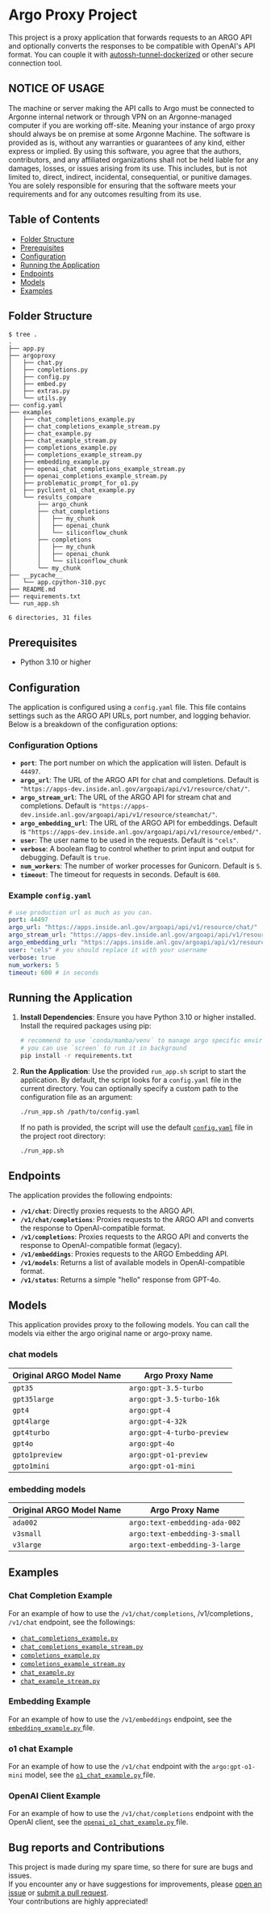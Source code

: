# Argo Proxy Project

This project is a proxy application that forwards requests to an ARGO API and optionally converts the responses to be compatible with OpenAI's API format. You can couple it with [autossh-tunnel-dockerized](https://github.com/Oaklight/autossh-tunnel-dockerized) or other secure connection tool.

## NOTICE OF USAGE
The machine or server making the API calls to Argo must be connected to Argonne internal network or through VPN on an Argonne-managed computer if you are working off-site. Meaning your instance of argo proxy should always be on premise at some Argonne Machine.
The software is provided as is, without any warranties or guarantees of any kind, either express or implied. By using this software, you agree that the authors, contributors, and any affiliated organizations shall not be held liable for any damages, losses, or issues arising from its use. This includes, but is not limited to, direct, indirect, incidental, consequential, or punitive damages. You are solely responsible for ensuring that the software meets your requirements and for any outcomes resulting from its use.

## Table of Contents

- [Folder Structure](#folder-structure)
- [Prerequisites](#prerequisites)
- [Configuration](#configuration)
- [Running the Application](#running-the-application)
- [Endpoints](#endpoints)
- [Models](#models)
- [Examples](#examples)

## Folder Structure

```
$ tree .
.
├── app.py
├── argoproxy
│   ├── chat.py
│   ├── completions.py
│   ├── config.py
│   ├── embed.py
│   ├── extras.py
│   └── utils.py
├── config.yaml
├── examples
│   ├── chat_completions_example.py
│   ├── chat_completions_example_stream.py
│   ├── chat_example.py
│   ├── chat_example_stream.py
│   ├── completions_example.py
│   ├── completions_example_stream.py
│   ├── embedding_example.py
│   ├── openai_chat_completions_example_stream.py
│   ├── openai_completions_example_stream.py
│   ├── problematic_prompt_for_o1.py
│   ├── pyclient_o1_chat_example.py
│   └── results_compare
│       ├── argo_chunk
│       ├── chat_completions
│       │   ├── my_chunk
│       │   ├── openai_chunk
│       │   └── siliconflow_chunk
│       ├── completions
│       │   ├── my_chunk
│       │   ├── openai_chunk
│       │   └── siliconflow_chunk
│       └── my_chunk
├── __pycache__
│   └── app.cpython-310.pyc
├── README.md
├── requirements.txt
└── run_app.sh

6 directories, 31 files
```

## Prerequisites

- Python 3.10 or higher

## Configuration

The application is configured using a `config.yaml` file. This file contains settings such as the ARGO API URLs, port number, and logging behavior. Below is a breakdown of the configuration options:

### Configuration Options

- **`port`**: The port number on which the application will listen. Default is `44497`.
- **`argo_url`**: The URL of the ARGO API for chat and completions. Default is `"https://apps-dev.inside.anl.gov/argoapi/api/v1/resource/chat/"`.
- **`argo_stream_url`**: The URL of the ARGO API for stream chat and completions. Default is `"https://apps-dev.inside.anl.gov/argoapi/api/v1/resource/steamchat/"`.
- **`argo_embedding_url`**: The URL of the ARGO API for embeddings. Default is `"https://apps-dev.inside.anl.gov/argoapi/api/v1/resource/embed/"`.
- **`user`**: The user name to be used in the requests. Default is `"cels"`.
- **`verbose`**: A boolean flag to control whether to print input and output for debugging. Default is `true`.
- **`num_workers`**: The number of worker processes for Gunicorn. Default is `5`.
- **`timeout`**: The timeout for requests in seconds. Default is `600`.

### Example `config.yaml`

```yaml
# use production url as much as you can.
port: 44497
argo_url: "https://apps.inside.anl.gov/argoapi/api/v1/resource/chat/"
argo_stream_url: "https://apps-dev.inside.anl.gov/argoapi/api/v1/resource/streamchat/"
argo_embedding_url: "https://apps.inside.anl.gov/argoapi/api/v1/resource/embed/"
user: "cels" # you should replace it with your username
verbose: true
num_workers: 5
timeout: 600 # in seconds
```

## Running the Application

1. **Install Dependencies**:
   Ensure you have Python 3.10 or higher installed. Install the required packages using pip:

   ```bash
   # recommend to use `conda/mamba/venv` to manage argo specific environment
   # you can use `screen` to run it in background
   pip install -r requirements.txt
   ```

2. **Run the Application**:
   Use the provided `run_app.sh` script to start the application. By default, the script looks for a `config.yaml` file in the current directory. You can optionally specify a custom path to the configuration file as an argument:

   ```bash
   ./run_app.sh /path/to/config.yaml
   ```

   If no path is provided, the script will use the default [`config.yaml`](./config.yaml) file in the project root directory:

   ```bash
   ./run_app.sh
   ```

## Endpoints

The application provides the following endpoints:

- **`/v1/chat`**: Directly proxies requests to the ARGO API.
- **`/v1/chat/completions`**: Proxies requests to the ARGO API and converts the response to OpenAI-compatible format.
- **`/v1/completions`**: Proxies requests to the ARGO API and converts the response to OpenAI-compatible format (legacy).
- **`/v1/embeddings`**: Proxies requests to the ARGO Embedding API.
- **`/v1/models`**: Returns a list of available models in OpenAI-compatible format.
- **`/v1/status`**: Returns a simple "hello" response from GPT-4o.

## Models

This application provides proxy to the following models. You can call the models via either the argo original name or argo-proxy name.

### chat models

| Original ARGO Model Name | Argo Proxy Name            |
| ------------------------ | -------------------------- |
| `gpt35`                  | `argo:gpt-3.5-turbo`       |
| `gpt35large`             | `argo:gpt-3.5-turbo-16k`   |
| `gpt4`                   | `argo:gpt-4`               |
| `gpt4large`              | `argo:gpt-4-32k`           |
| `gpt4turbo`              | `argo:gpt-4-turbo-preview` |
| `gpt4o`                  | `argo:gpt-4o`              |
| `gpto1preview`           | `argo:gpt-o1-preview`      |
| `gpto1mini`              | `argo:gpt-o1-mini`         |

### embedding models

| Original ARGO Model Name | Argo Proxy Name               |
| ------------------------ | ----------------------------- |
| `ada002`                 | `argo:text-embedding-ada-002` |
| `v3small`                | `argo:text-embedding-3-small` |
| `v3large`                | `argo:text-embedding-3-large` |

## Examples

### Chat Completion Example

For an example of how to use the `/v1/chat/completions`, /v1/completions`, /v1/chat` endpoint, see the followings:
- [ `chat_completions_example.py` ](examples/chat_completions_example.py)
- [ `chat_completions_example_stream.py` ](examples/chat_completions_example_stream.py)
- [ `completions_example.py` ](examples/completions_example.py)
- [ `completions_example_stream.py` ](examples/completions_example_stream.py)
- [ `chat_example.py` ](examples/chat_example.py)
- [ `chat_example_stream.py` ](examples/chat_example_stream.py) 

### Embedding Example

For an example of how to use the `/v1/embeddings` endpoint, see the [ `embedding_example.py` ](examples/embedding_example.py) file.

### o1 chat Example

For an example of how to use the `/v1/chat` endpoint with the `argo:gpt-o1-mini` model, see the [ `o1_chat_example.py` ](examples/o1_chat_example.py) file.

### OpenAI Client Example

For an example of how to use the `/v1/chat/completions` endpoint with the OpenAI client, see the [ `openai_o1_chat_example.py` ](examples/o1_chat_example_pyclient.py) file.

## Bug reports and Contributions

This project is made during my spare time, so there for sure are bugs and issues. <br>
If you encounter any or have suggestions for improvements, please [open an issue](https://github.com/Oaklight/argo-proxy/issues/new) or [submit a pull request](https://github.com/Oaklight/argo-proxy/compare). <br>
Your contributions are highly appreciated!